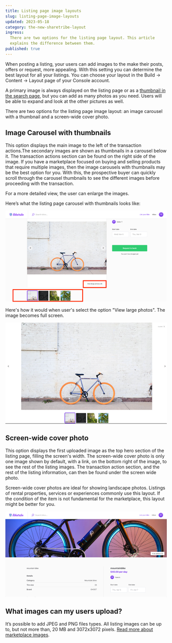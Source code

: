 ```yaml
---
title: Listing page image layouts
slug: listing-page-image-layouts
updated: 2023-05-18
category: the-new-sharetribe-layout
ingress:
  There are two options for the listing page layout. This article
  explains the difference between them.
published: true
---
```


When posting a listing, your users can add images to the make their
posts, offers or request, more appealing. With this setting you can
determine the best layout for all your listings. You can choose your
layout in the Build → Content → Layout page of your Console account.

A primary image is always displayed on the listing page or as a
[thumbnail in the search page](https://www.sharetribe.com/docs/operator-guides/listing-thumbnail-aspect-ratio/),
but you can add as many photos as you need. Users will be able to expand
and look at the other pictures as well.

There are two options for the listing page image layout: an image
carousel with a thumbnail and a screen-wide cover photo.

## Image Carousel with thumbnails

This option displays the main image to the left of the transaction
actions.The secondary images are shown as thumbnails in a carousel below
it. The transaction actions section can be found on the right side of
the image. If you have a marketplace focused on buying and selling
products that require multiple images, then the image carousels with
thumbnails may be the best option for you. With this, the prospective
buyer can quickly scroll through the carousel thumbnails to see the
different images before proceeding with the transaction.

For a more detailed view, the user can enlarge the images.

Here’s what the listing page carousel with thumbnails looks like:

![image carousel with thumbails](./image-carousel-with-thumbnail.png)

Here's how it would when user's select the option "View large photos".
The image becomes full screen.

![fullscreen image of carousel with thumbnails](./fullscreen-image.png)

## Screen-wide cover photo

This option displays the first uploaded image as the top hero section of
the listing page, filling the screen's width. The screen-wide cover
photo is only one image shown by default, with a link, on the bottom
right of the image, to see the rest of the listing images. The
transaction action section, and the rest of the listing information, can
then be found under the screen wide photo.

Screen-wide cover photos are ideal for showing landscape photos.
Listings of rental properties, services or experiences commonly use this
layout. If the condition of the item is not fundamental for the
marketplace, this layout might be better for you.

![screenwide cover photo](./screenwide-cover-photo.png)

## What images can my users upload?

It’s possible to add JPEG and PNG files types. All listing images can be
up to, but not more than, 20 MB and 3072x3072 pixels.
[Read more about marketplace images](https://www.sharetribe.com/docs/operator-guides/how-to-add-good-looking-logos-and-images/).
